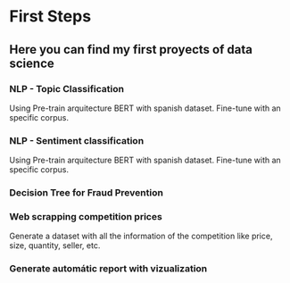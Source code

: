 # First Steps

## Here you can find my first proyects of data science

### NLP -  Topic Classification
Using Pre-train arquitecture BERT with spanish dataset. Fine-tune with an specific corpus.

### NLP - Sentiment classification 
Using Pre-train arquitecture BERT with spanish dataset. Fine-tune with an specific corpus.

### Decision Tree for Fraud Prevention


### Web scrapping competition prices
Generate a dataset with all the information of the competition like price, size, quantity, seller, etc.

### Generate automátic report with vizualization
